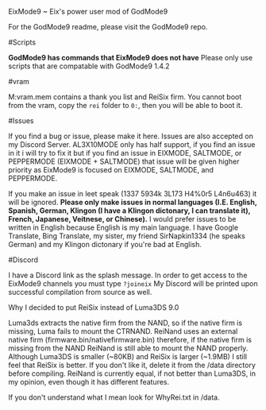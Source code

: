 EixMode9 ~ Eix's power user mod of GodMode9

For the GodMode9 readme, please visit the GodMode9 repo.

#Scripts

__GodMode9 has commands that EixMode9 does not have__
Please only use scripts that are compatable with GodMode9 1.4.2

#vram

M:vram.mem contains a thank you list and ReiSix firm.
You cannot boot from the vram, copy the `rei` folder to `0:`, then you will be able to boot it.

#Issues

If you find a bug or issue, please make it here.
Issues are also accepted on my Discord Server.
AL3X10MODE only has half support, if you find an issue in it i will try to fix it but if you find an issue in EIXMODE, SALTMODE, or PEPPERMODE (EIXMODE + SALTMODE) that issue will be given higher priority as EixMode9 is focused on EIXMODE, SALTMODE, and PEPPERMODE.

If you make an issue in leet speak (1337 5934k 3L173 H4%0r5 L4n6u463) it will be ignored.
__Please only make issues in normal languages (I.E. English, Spanish, German, Klingon (I have a Klingon dictonary, I can translate it), French, Japanese, Veitnese, or Chinese).__ I would prefer issues to be written in English because English is my main language. I have Google Translate, Bing Translate, my sister, my friend SirNapkin1334 (he speaks German) and my Klingon dictonary if you're bad at English.

#Discord

I have a Discord link as the splash message.
In order to get access to the EixMode9 channels you must type `?joineix`
My Discord will be printed upon successful compilation from source as well.

Why I decided to put ReiSix instead of Luma3DS 9.0

Luma3ds extracts the native firm from the NAND, so if the native firm is missing, Luma fails to mount the CTRNAND.
ReiNand uses an external native firm (firmware.bin/nativefirmware.bin) therefore, if the native firm is missing from the NAND ReiNand is still able to mount the NAND properly.
Although Luma3DS is smaller (~80KB) and ReiSix is larger (~1.9MB) I still feel that ReiSix is better. If you don't like it, delete it from the /data directory before compiling.
ReiNand is currently equal, if not better than Luma3DS, in my opinion, even though it has different features.

If you don't understand what I mean look for WhyRei.txt in /data.

